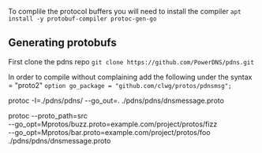 
To complile the protocol buffers you will need to install the compiler ```apt install -y protobuf-compiler protoc-gen-go```


## Generating protobufs

First clone the pdns repo
```git clone https://github.com/PowerDNS/pdns.git```

In order to compile without complaining add the following under the syntax = "proto2"
```option go_package = "github.com/clwg/protos/pdnsmsg";```


protoc -I=./pdns/pdns/ --go_out=. ./pdns/pdns/dnsmessage.proto



protoc --proto_path=src \
  --go_opt=Mprotos/buzz.proto=example.com/project/protos/fizz \
  --go_opt=Mprotos/bar.proto=example.com/project/protos/foo \
  ./pdns/pdns/dnsmessage.proto


